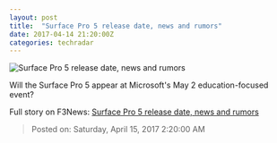 ```yaml
---
layout: post
title:  "Surface Pro 5 release date, news and rumors"
date: 2017-04-14 21:20:00Z
categories: techradar
---
```


![Surface Pro 5 release date, news and rumors](http://cdn.mos.cms.futurecdn.net/f30160cbaac25c140ba4f00b84740480-1200-80.jpg)

Will the Surface Pro 5 appear at Microsoft's May 2 education-focused event?


Full story on F3News: [Surface Pro 5 release date, news and rumors](http://www.f3nws.com/n/AKyMqB)

> Posted on: Saturday, April 15, 2017 2:20:00 AM

